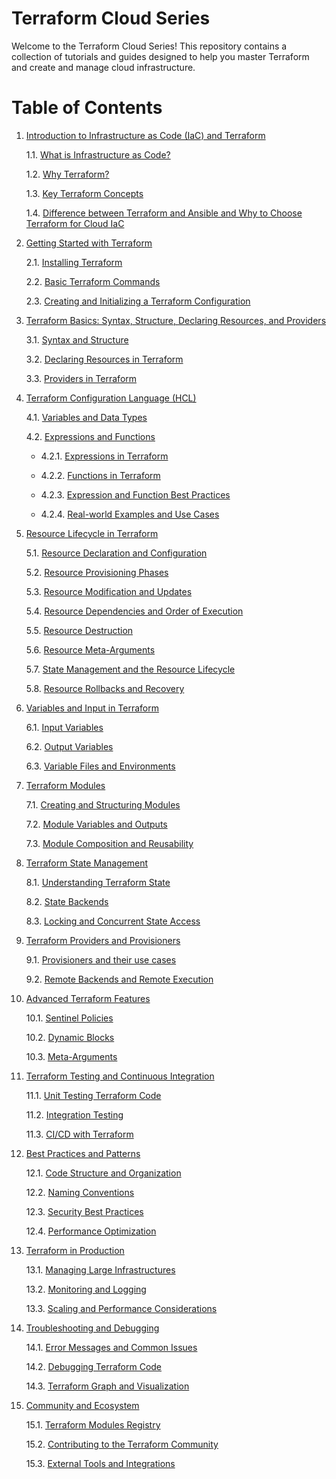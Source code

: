 # Terraform Cloud Series

Welcome to the Terraform Cloud Series! This repository contains a collection of tutorials and guides designed to help you master Terraform and create and manage cloud infrastructure.


# Table of Contents

1. [Introduction to Infrastructure as Code (IaC) and Terraform](#1-introduction-to-infrastructure-as-code-iac-and-terraform)
   
    1.1. [What is Infrastructure as Code?](#11-what-is-infrastructure-as-code)
   
    1.2. [Why Terraform?](#12-why-terraform)
   
    1.3. [Key Terraform Concepts](#13-key-terraform-concepts)
   
    1.4. [Difference between Terraform and Ansible and Why to Choose Terraform for Cloud IaC](#14-difference-between-terraform-and-ansible-and-why-to-choose-terraform-for-cloud-iac)
   

2. [Getting Started with Terraform](#2-getting-started-with-terraform)
   
    2.1. [Installing Terraform](#21-installing-terraform)
   
    2.2. [Basic Terraform Commands](#22-basic-terraform-commands)
   
    2.3. [Creating and Initializing a Terraform Configuration](#23-creating-and-initializing-a-terraform-configuration)
   
3. [Terraform Basics: Syntax, Structure, Declaring Resources, and Providers](#3-terraform-basics-syntax-structure-declaring-resources-and-providers)
   
    3.1. [Syntax and Structure](#31-syntax-and-structure)
   
    3.2. [Declaring Resources in Terraform](#32-declaring-resources-in-terraform)
   
    3.3. [Providers in Terraform](#33-providers-in-terraform)
   

4. [Terraform Configuration Language (HCL)](#4-terraform-configuration-language-hcl)
   
    4.1. [Variables and Data Types](#41-variables-and-data-types)
   
    4.2. [Expressions and Functions](#42-expressions-and-functions)
   
    - 4.2.1. [Expressions in Terraform](#421-expressions-in-terraform)
   
    - 4.2.2. [Functions in Terraform](#422-functions-in-terraform)
   
    - 4.2.3. [Expression and Function Best Practices](#423-expression-and-function-best-practices)
    
    - 4.2.4. [Real-world Examples and Use Cases](#424-real-world-examples-and-use-cases)  
  

5. [Resource Lifecycle in Terraform](#5-resource-lifecycle-in-terraform)
 
    5.1. [Resource Declaration and Configuration](#51-resource-declaration-and-configuration)
   
    5.2. [Resource Provisioning Phases](#52-resource-provisioning-phases)
   
    5.3. [Resource Modification and Updates](#53-resource-modification-and-updates)
   
    5.4. [Resource Dependencies and Order of Execution](#54-resource-dependencies-and-order-of-execution)
   
    5.5. [Resource Destruction](#55-resource-destruction)
   
    5.6. [Resource Meta-Arguments](#56-resource-meta-arguments)
   
    5.7. [State Management and the Resource Lifecycle](#57-state-management-and-the-resource-lifecycle)
   
    5.8. [Resource Rollbacks and Recovery](#58-resource-rollbacks-and-recovery)  

6. [Variables and Input in Terraform](#6-variables-and-input-in-terraform)
    
    6.1. [Input Variables](#61-input-variables)
   
    6.2. [Output Variables](#62-output-variables)
   
    6.3. [Variable Files and Environments](#63-variable-files-and-environments)  

7. [Terraform Modules](#7-terraform-modules)
    
    7.1. [Creating and Structuring Modules](#71-creating-and-structuring-modules)
   
    7.2. [Module Variables and Outputs](#72-module-variables-and-outputs)
   
    7.3. [Module Composition and Reusability](#73-module-composition-and-reusability)  

8. [Terraform State Management](#8-terraform-state-management)
    
    8.1. [Understanding Terraform State](#81-understanding-terraform-state)
   
    8.2. [State Backends](#82-state-backends)
   
    8.3. [Locking and Concurrent State Access](#83-locking-and-concurrent-state-access)  

9. [Terraform Providers and Provisioners](#9-terraform-providers-and-provisioners)
   
    9.1. [Provisioners and their use cases](#92-provisioners-and-their-use-cases)
   
    9.2. [Remote Backends and Remote Execution](#93-remote-backends-and-remote-execution)  

10. [Advanced Terraform Features](#10-advanced-terraform-features)
    
    10.1. [Sentinel Policies](#101-sentinel-policies)
    
    10.2. [Dynamic Blocks](#102-dynamic-blocks)
    
    10.3. [Meta-Arguments](#103-meta-arguments)  

11. [Terraform Testing and Continuous Integration](#11-terraform-testing-and-continuous-integration)
    
    11.1. [Unit Testing Terraform Code](#111-unit-testing-terraform-code)
    
    11.2. [Integration Testing](#112-integration-testing)
    
    11.3. [CI/CD with Terraform](#113-cicd-with-terraform)  

12. [Best Practices and Patterns](#12-best-practices-and-patterns)
    
    12.1. [Code Structure and Organization](#121-code-structure-and-organization)
    
    12.2. [Naming Conventions](#122-naming-conventions)
    
    12.3. [Security Best Practices](#123-security-best-practices)
    
    12.4. [Performance Optimization](#124-performance-optimization)  

13. [Terraform in Production](#13-terraform-in-production)
    
    13.1. [Managing Large Infrastructures](#131-managing-large-infrastructures)
    
    13.2. [Monitoring and Logging](#132-monitoring-and-logging)
    
    13.3. [Scaling and Performance Considerations](#133-scaling-and-performance-considerations)  

14. [Troubleshooting and Debugging](#14-troubleshooting-and-debugging)
    
    14.1. [Error Messages and Common Issues](#141-error-messages-and-common-issues)
    
    14.2. [Debugging Terraform Code](#142-debugging-terraform-code)
    
    14.3. [Terraform Graph and Visualization](#143-terraform-graph-and-visualization)  

15. [Community and Ecosystem](#15-community-and-ecosystem)
    
    15.1. [Terraform Modules Registry](#151-terraform-modules-registry)
    
    15.2. [Contributing to the Terraform Community](#152-contributing-to-the-terraform-community)
    
    15.3. [External Tools and Integrations](#153-external-tools-and-integrations)  
